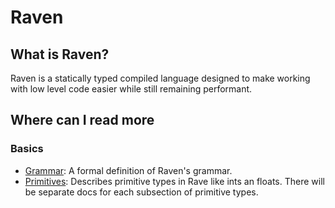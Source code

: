 # Raven
## What is Raven?
Raven is a statically typed compiled language designed to make working with low level code easier while still remaining performant.
## Where can I read more
### Basics
* [Grammar](.docs/Grammar.md): A formal definition of Raven's grammar.
* [Primitives](./docs/Primitivies.md): Describes primitive types in Rave like ints an floats. There will be separate docs for each subsection of primitive types. 